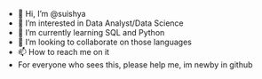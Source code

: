 - 👋 Hi, I’m @suishya
- 👀 I’m interested in Data Analyst/Data Science
- 🌱 I’m currently learning SQL and Python
- 💞️ I’m looking to collaborate on those languages
- 📫 How to reach me on it
- For everyone who sees this, please help me, im newby in github

<!---
suishya/suishya is a ✨ special ✨ repository because its `README.md` (this file) appears on your GitHub profile.
You can click the Preview link to take a look at your changes.
--->
